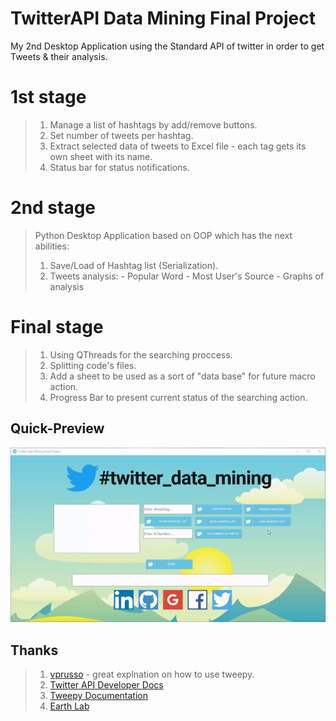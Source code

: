 # TwitterAPI Data Mining Final Project
My 2nd Desktop Application using the Standard API of twitter in order to get Tweets & their analysis.

# 1st stage
>1. Manage a list of hashtags by add/remove buttons.
>2. Set number of tweets per hashtag.
>3. Extract selected data of tweets to Excel file - each tag gets its own sheet with its name.
>4. Status bar for status notifications.

# 2nd stage
>Python Desktop Application based on OOP which has the next abilities:
>1. Save/Load of Hashtag list (Serialization).
>2. Tweets analysis:
	- Popular Word
	- Most User's Source
	- Graphs of analysis

# Final stage
>1. Using QThreads for the searching proccess.
>2. Splitting code's files.
>3. Add a sheet to be used as a sort of "data base" for future macro action.
>4. Progress Bar to present current status of the searching action.


## Quick-Preview
<img src="https://github.com/natylaza89/TwiterAPI_Data_Mining/blob/master/twitter.gif">

## Thanks
>1. <a href="https://github.com/vprusso/youtube_tutorials/tree/master/twitter_python">vprusso</a> - great explnation on how to use tweepy.
>2. <a href="https://developer.twitter.com/en/docs">Twitter API Developer Docs</a>
>3. <a href="http://docs.tweepy.org">Tweepy Documentation</a>
>4. <a href="https://www.earthdatascience.org/courses/earth-analytics-python/using-apis-natural-language-processing-twitter/calculate-tweet-word-frequencies-in-python/">Earth Lab</a>
